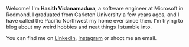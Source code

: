 <!--
.. title: Welcome!
.. slug: 
.. date: 2022-04-11 00:16:12 UTC-07:00
.. tags: 
.. category: 
.. link: 
.. description: 
.. type: text
-->

Welcome! I'm **Hasith Vidanamadura**, a software engineer at Microsoft in Redmond. I graduated from Carleton University a few years agos, and I have called the Pacific Northwest my home ever since then. I'm trying to blog about my weird hobbies and neat things I stumble into.

You can find me on [LinkedIn](https://www.linkedin.com/in/hasith-vidanamadura-b0a65236/), [Instagram](https://www.instagram.com/hasithvm2/) or shoot me an email.